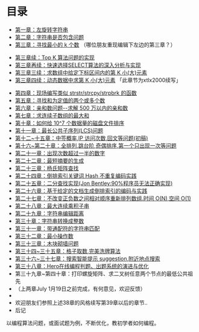 目录
==============================

* [第一章：左旋转字符串](01.0.md)
* [第二章：字符串是否包含问题](02.0.md)
* [第三章：寻找最小的 k 个数](03.0.md) （哪位朋友重现编辑下左边的第三章？）
 - [第三章续：Top K 算法问题的实现](03.01.md)
 - [第三章再续：快速选择SELECT算法的深入分析与实现](03.02.md)
 - [第三章三续：求数组中给定下标区间内的第 K 小(大)元素](03.03.md)
 - [第三章四续：动态数据中求第 K 小(大)元素](03.04.md) 「此章节为xtlx2000续写」
* [第四章：现场编写类似 strstr/strcpy/strpbrk 的函数](04.0.md)
* [第五章：寻找和为定值的两个或多个数](05.0.md)
* [第六章：亲和数问题--求解 500 万以内的亲和数](06.0.md)
* [第七章：求连续子数组的最大和](07.0.md)
* [第十章：如何给 10^7 个数据量的磁盘文件排序](10.0.md)
* [第十一章：最长公共子序列(LCS)问题](11.0.md)
* [第十二~十五章：中签概率,IP 访问次数,回文等问题(初稿)](12~15.0.md)
* [第十六~第二十章：全排列,跳台阶,奇偶排序,第一个只出现一次等问题](16.0~20.0.md)
* [第二十一章：出现次数超过一半的数字](21.0.md)
* [第二十二章：最短摘要的生成](22.0.md)
* [第二十三章：杨氏矩阵查找](23.0.md)
* [第二十四章：倒排索引关键词 Hash 不重复编码实践](24.0.md)
* [第二十五章：二分查找实现(Jon Bentley:90%程序员无法正确实现)](25.0.md)
* [第二十六章：基于给定的文档生成倒排索引的编码与实践](26.0.md)
* [第二十七章：不改变正负数之间相对顺序重新排列数组.时间 O(N),空间 O(1)](27.0.md)
* [第二十八章：最大连续乘积子串](28.0.md)
* [第二十九章：字符串编辑距离](29.0.md)
* [第三十章：字符串转换成整数](30.0.md)
* [第三十一章：带通配符的字符串匹配](31.0.md)
* [第三十二章：最小操作数](32.0.md)
* [第三十三章：木块砌墙问题](33.0.md)
* [第三十四~三十五章：格子取数,完美洗牌算法](34-35.0.md)
* [第三十六~三十七章：搜索智能提示 suggestion,附近地点搜索](36.0~37.0.md)
* [第三十八章：Hero在线编程判题、出题系统的演进与优化](38.0.md)
* 第三十九章~第四十章：打印螺旋矩阵、求二叉树任意两个节点的最低公共祖先 
* （上两章July 1月19日之前完成，有何意见，欢迎反馈）
*
* 欢迎朋友们参照上述38章的风格续写第39章以后的章节..
* 后记

以编程算法问题，或面试题为例，不断优化，教初学者如何编程。
